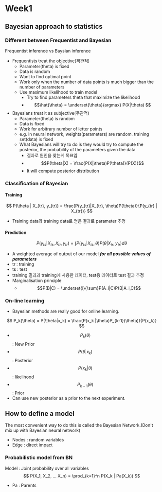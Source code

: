 # Week1

## Bayesian approach to statistics

### Different between Frequentist and Bayesian

Frequentist inference vs Baysian inference

- Frequentists treat the objective(객관적)
  - Parameter(theta) is fixed
  - Data is random
  - Want to find optimal point
  - Work only when the number of data points is much bigger than the number of parameters
  - Use maximum likelihood to train model
    - Try to find parameters theta that maximize the likelihood
    - $$\hat{\theta} = \underset{\theta}{argmax} P(X|\theta) $$
- Bayesians treat it as subjective(주관적)
  - Parameter(theta) is random
  - Data is fixed
  - Work for arbitrary number of letter points
  - e.g. in neural network, weights(parameters) are random. training set(data) is fixed
  - What Bayesians will try to do is they would try to compute the posterior, the probability of the parameters given the data
    - 결과로 원인을 찾는게 목표임
    - $$P(\theta|X) = \frac{P(X|\theta)P(\theta)}{P(X)}$$
    - It will compute posterior distribution

### Classification of Bayesian

#### Training

$$
P(\theta | X_{tr}, y_{tr}) = \frac{P(y_{tr}|X_{tr}, \theta)P(\theta)}{P(y_{tr} | X_{tr})}
$$

- Training data와 training data로 얻은 결과로 parameter 추정

#### Prediction

$$
P(y_{ts}|X_{ts}, X_{tr},y_{tr}) = \int P(y_{ts}|X_{ts}, \theta)P(\theta | X_{tr}, y_{tr}) d\theta
$$

- A weighted average of output of our model ***for all possible values of parameters***
- tr : training
- ts : test
- training 결과과 training에 사용한 데이터, test용 데이터로 test 결과 추정
- Marginalisation principle 
  - $$P(B|C) = \underset{i}{\sum}P(A_i|C)P(B|A_i,C)$$

### On-line learning

- Bayesian methods are really good for online learning.

$$
P_k(\theta) = P(\theta|x_k) = \frac{P(x_k |\theta)P_{k-1}(\theta)}{P(x_k)}
$$

- $$P_k(\theta)$$ : New Prior
- $$P(\theta | x_k)$$ : Posterior
- $$P(x_k|\theta)$$ : likelihood
- $$P_{k-1}(\theta)$$ : Prior
- Can use new posterior as a prior to the next experiment.

## How to define a model

The most convenient way to do this is called the Bayesian Network.(Don't mix up with Bayesian neural network)

- Nodes : random variables
- Edge : direct impact

### Probabilistic model from BN

Model : Joint probability over all variables
$$
P(X_1, X_2, ... X_n) = \prod_{k=1}^n P(X_k | Pa(X_k))
$$

- Pa : Parents

